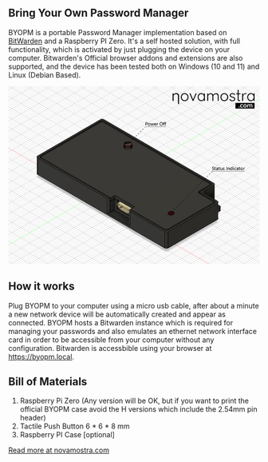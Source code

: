## Bring Your Own Password Manager
BYOPM is a portable Password Manager implementation based on [BitWarden](https://bitwarden.com/) and a Raspberry PI Zero. It's a self hosted solution, with full functionality, which is activated by just plugging the device on your computer. Bitwarden's Official browser addons and extensions are also supported, and the device has been tested both on Windows (10 and 11) and Linux (Debian Based).
<p align="center">
  <img src="/images/byopm.jpg">
</p>

## How it works

Plug BYOPM to your computer using a micro usb cable, after about a minute a new network device will be automatically created and appear as connected. BYOPM hosts a Bitwarden instance which is required for managing your passwords and also emulates an ethernet network interface card in order to be accessible from your computer without any configuration. Bitwarden is accessbible using your browser at https://byopm.local.
## Bill of Materials

1) Raspberry Pi Zero (Any version will be OK, but if you want to print the official BYOPM case avoid the H versions which include the 2.54mm pin header)
2) Tactile Push Button 6 * 6 * 8 mm
3) Raspberry PI Case [optional]

<a href="https://novamostra.com/2022/10/23/byopm/">Read more at novamostra.com</a>
